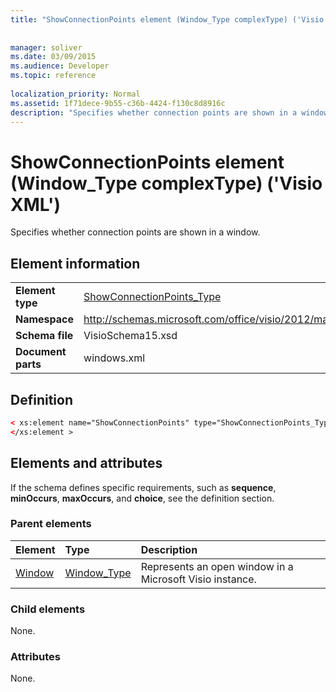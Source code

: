 ```yaml
---
title: "ShowConnectionPoints element (Window_Type complexType) ('Visio XML')"
 
 
manager: soliver
ms.date: 03/09/2015
ms.audience: Developer
ms.topic: reference
 
localization_priority: Normal
ms.assetid: 1f71dece-9b55-c36b-4424-f130c8d8916c
description: "Specifies whether connection points are shown in a window."
---
```


# ShowConnectionPoints element (Window_Type complexType) ('Visio XML')

Specifies whether connection points are shown in a window.
  
## Element information

|||
|:-----|:-----|
|**Element type** <br/> |[ShowConnectionPoints_Type](showconnectionpoints_type-complextypevisio-xml.md) <br/> |
|**Namespace** <br/> |http://schemas.microsoft.com/office/visio/2012/main  <br/> |
|**Schema file** <br/> |VisioSchema15.xsd  <br/> |
|**Document parts** <br/> |windows.xml  <br/> |
   
## Definition

```XML
< xs:element name="ShowConnectionPoints" type="ShowConnectionPoints_Type" minOccurs="0" maxOccurs="1" >
</xs:element >
```

## Elements and attributes

If the schema defines specific requirements, such as **sequence**, **minOccurs**, **maxOccurs**, and **choice**, see the definition section. 
  
### Parent elements

|**Element**|**Type**|**Description**|
|:-----|:-----|:-----|
|[Window](window-element-windows_type-complextypevisio-xml.md) <br/> |[Window_Type](window_type-complextypevisio-xml.md) <br/> |Represents an open window in a Microsoft Visio instance.  <br/> |
   
### Child elements

None.
  
### Attributes

None.
  

